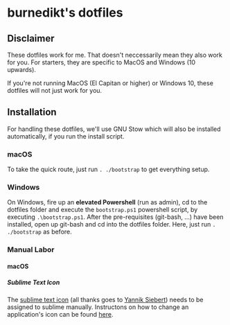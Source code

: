 # burnedikt's dotfiles

## Disclaimer

These dotfiles work for me. That doesn't neccessarily mean they also work for you.
For starters, they are specific to MacOS and Windows (10 upwards).

If you're not running MacOS (El Capitan or higher) or Windows 10, these dotfiles will not just work for you.

## Installation

For handling these dotfiles, we'll use GNU Stow which will also be installed automatically, if you run the install script.

### macOS

To take the quick route, just run `. ./bootstrap` to get everything setup.

### Windows

On Windows, fire up an **elevated Powershell** (run as admin), cd to the dotfiles folder and execute the `bootstrap.ps1`
powershell script, by executing `.\bootstrap.ps1`. After the pre-requisites (git-bash, ...) have been installed,
open up git-bash and cd into the dotfiles folder. Here, just run `. ./bootstrap` as before.

### Manual Labor

#### macOS

##### Sublime Text Icon

The [sublime text icon](sublime/icon.icns) (all thanks goes to [Yannik Siebert](https://dribbble.com/shots/1827488-Final-Sublime-Text-Replacement-Icon)) needs to be assigned to sublime manually. Instructons on how to change an application's icon can be found [here](http://www.macworld.co.uk/how-to/mac-software/how-change-os-x-yosemites-icons-3597494/).
